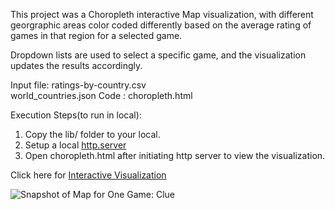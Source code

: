 This project was a Choropleth interactive Map visualization, with different georgraphic areas color coded differently based on the average rating of games in that region for a selected game.  

Dropdown lists are used to select a specific game, and the visualization updates the results accordingly.  

Input file: ratings-by-country.csv  
            world_countries.json
Code :      choropleth.html  

Execution Steps(to run in local):    
1) Copy the lib/ folder to your local.
2) Setup a local [http.server](https://ryanblunden.com/create-a-http-server-with-one-command-thanks-to-python-29fcfdcd240e)
3) Open choropleth.html after initiating http server to view the visualization.

Click here for [Interactive Visualization](https://gmadhu89.github.io/Choropleth/)

![Snapshot of Map for One Game: Clue](https://github.com/gmadhu89/main/blob/Choropleth/choropleth.jpg?raw=true "Snapshot of Choropleth Visualization")
